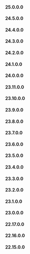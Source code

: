 #### 25.0.0.0
#### 24.5.0.0
#### 24.4.0.0
#### 24.3.0.0
#### 24.2.0.0
#### 24.1.0.0
#### 24.0.0.0
#### 23.11.0.0
#### 23.10.0.0
#### 23.9.0.0
#### 23.8.0.0
#### 23.7.0.0
#### 23.6.0.0
#### 23.5.0.0
#### 23.4.0.0
#### 23.3.0.0
#### 23.2.0.0
#### 23.1.0.0
#### 23.0.0.0
#### 22.17.0.0
#### 22.16.0.0
#### 22.15.0.0
